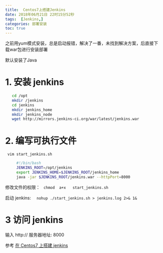 ```yaml
---
title:  Centos7上搭建Jenkins
date: 2018年06月21日 22时15分52秒
tags:  [Jenkins,]
categories: 部署安装
toc: true
---
```

之前用yum模式安装，总是启动报错，解决了一番，未找到解决方案，后直接下载war包进行安装部署

默认安装了Java
<!-- more -->

# 1. 安装 jenkins

``` bash
   cd /opt
   mkdir /jenkins
   cd jenkins
   mkdir jenkins_home
   mkdir jenkins_node
   wget http://mirrors.jenkins-ci.org/war/latest/jenkins.war
```


# 2. 编写可执行文件

  ` vim start_jenkins.sh`
```bash
     #!/bin/bash
     JENKINS_ROOT=/opt/jenkins
     export JENKINS_HOME=$JENKINS_ROOT/jenkins_home
     java -jar $JENKINS_ROOT/jenkins.war --httpPort=8000
```
   修改文件的权限： ` chmod  a+x   start_jenkins.sh`

   启动 jenkins:  `   nohup ./start_jenkins.sh > jenkins.log 2>& 1& `               
# 3 访问 jenkins
   输入 http:// 服务器地址: 8000
   
参考
[在 Centos7 上搭建 jenkins](https://blog.csdn.net/python_tty/article/details/52884314)